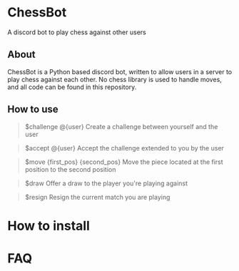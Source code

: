 # ChessBot
A discord bot to play chess against other users

## About
ChessBot is a Python based discord bot, written to allow users in a server to play chess against each other. No chess
library is used to handle moves, and all code can be found in this repository.

## How to use
> $challenge @{user}
Create a challenge between yourself and the user

> $accept @{user}
Accept the challenge extended to you by the user

> $move {first_pos} {second_pos}
Move the piece located at the first position to the second position

> $draw
Offer a draw to the player you're playing against

> $resign
Resign the current match you are playing

# How to install

# FAQ